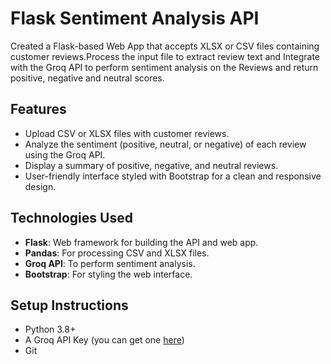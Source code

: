 # Flask Sentiment Analysis API

Created a Flask-based Web App that accepts XLSX or CSV files containing customer reviews.Process the input file to extract review text and Integrate with the Groq API to perform sentiment analysis on the 
Reviews and return positive, negative and neutral scores. 

## Features
- Upload CSV or XLSX files with customer reviews.
- Analyze the sentiment (positive, neutral, or negative) of each review using the Groq API.
- Display a summary of positive, negative, and neutral reviews.
- User-friendly interface styled with Bootstrap for a clean and responsive design.

## Technologies Used
- **Flask**: Web framework for building the API and web app.
- **Pandas**: For processing CSV and XLSX files.
- **Groq API**: To perform sentiment analysis.
- **Bootstrap**: For styling the web interface.

## Setup Instructions
- Python 3.8+
- A Groq API Key (you can get one [here](https://console.groq.com/))
- Git



